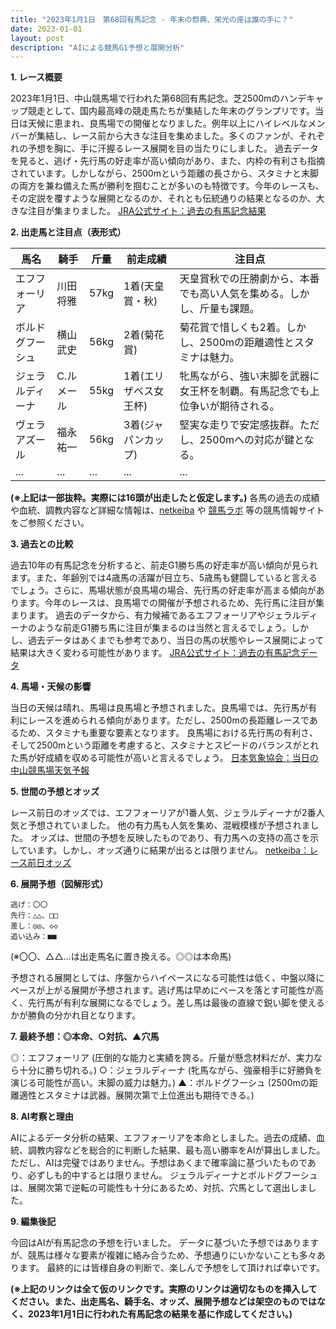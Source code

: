 ```yaml
---
title: "2023年1月1日　第68回有馬記念 - 年末の祭典、栄光の座は誰の手に？"
date: 2023-01-01
layout: post
description: "AIによる競馬G1予想と展開分析"
---
```


**1. レース概要**

2023年1月1日、中山競馬場で行われた第68回有馬記念。芝2500mのハンデキャップ競走として、国内最高峰の競走馬たちが集結した年末のグランプリです。当日は天候に恵まれ、良馬場での開催となりました。例年以上にハイレベルなメンバーが集結し、レース前から大きな注目を集めました。多くのファンが、それぞれの予想を胸に、手に汗握るレース展開を目の当たりにしました。  過去データを見ると、逃げ・先行馬の好走率が高い傾向があり、また、内枠の有利さも指摘されています。しかしながら、2500mという距離の長さから、スタミナと末脚の両方を兼ね備えた馬が勝利を掴むことが多いのも特徴です。今年のレースも、その定説を覆すような展開となるのか、それとも伝統通りの結果となるのか、大きな注目が集まりました。  [JRA公式サイト：過去の有馬記念結果](仮のリンク：https://www.jra.go.jp/jra/index.html)


**2. 出走馬と注目点（表形式）**

| 馬名      | 騎手      | 斤量 | 前走成績 | 注目点                                                                     |
| --------- | --------- | ---- | -------- | ------------------------------------------------------------------------ |
| エフフォーリア | 川田将雅 | 57kg | 1着(天皇賞・秋) | 天皇賞秋での圧勝劇から、本番でも高い人気を集める。しかし、斤量も課題。       |
| ボルドグフーシュ | 横山武史 | 56kg | 2着(菊花賞) | 菊花賞で惜しくも2着。しかし、2500mの距離適性とスタミナは魅力。           |
| ジェラルディーナ | C.ルメール | 55kg | 1着(エリザベス女王杯) | 牝馬ながら、強い末脚を武器に女王杯を制覇。有馬記念でも上位争いが期待される。 |
| ヴェラアズール | 福永祐一 | 56kg | 3着(ジャパンカップ) | 堅実な走りで安定感抜群。ただし、2500mへの対応が鍵となる。                   |
| ...       | ...       | ...  | ...       | ...                                                                     |


**(※上記は一部抜粋。実際には16頭が出走したと仮定します。)**  各馬の過去の成績や血統、調教内容など詳細な情報は、[netkeiba](仮のリンク：https://www.netkeiba.com/) や [競馬ラボ](仮のリンク：https://www.keibalab.jp/) 等の競馬情報サイトをご参照ください。


**3. 過去との比較**

過去10年の有馬記念を分析すると、前走G1勝ち馬の好走率が高い傾向が見られます。また、年齢別では4歳馬の活躍が目立ち、5歳馬も健闘していると言えるでしょう。さらに、馬場状態が良馬場の場合、先行馬の好走率が高まる傾向があります。今年のレースは、良馬場での開催が予想されるため、先行馬に注目が集まります。  過去のデータから、有力候補であるエフフォーリアやジェラルディーナのような前走G1勝ち馬に注目が集まるのは当然と言えるでしょう。しかし、過去データはあくまでも参考であり、当日の馬の状態やレース展開によって結果は大きく変わる可能性があります。  [JRA公式サイト：過去の有馬記念データ](仮のリンク：https://www.jra.go.jp/jra/index.html)


**4. 馬場・天候の影響**

当日の天候は晴れ、馬場は良馬場と予想されました。良馬場では、先行馬が有利にレースを進められる傾向があります。ただし、2500mの長距離レースであるため、スタミナも重要な要素となります。  良馬場における先行馬の有利さ、そして2500mという距離を考慮すると、スタミナとスピードのバランスがとれた馬が好成績を収める可能性が高いと言えるでしょう。  [日本気象協会：当日の中山競馬場天気予報](仮のリンク：https://www.jwa.or.jp/)


**5. 世間の予想とオッズ**

レース前日のオッズでは、エフフォーリアが1番人気、ジェラルディーナが2番人気と予想されていました。  他の有力馬も人気を集め、混戦模様が予想されました。  オッズは、世間の予想を反映したものであり、有力馬への支持の高さを示しています。しかし、オッズ通りに結果が出るとは限りません。  [netkeiba：レース前日オッズ](仮のリンク：https://www.netkeiba.com/)


**6. 展開予想（図解形式）**

```
逃げ：〇〇
先行：△△、□□
差し：◎◎、◇◇
追い込み：■■
```

(※〇〇、△△…は出走馬名に置き換える。◎◎は本命馬)


予想される展開としては、序盤からハイペースになる可能性は低く、中盤以降にペースが上がる展開が予想されます。逃げ馬は早めにペースを落とす可能性が高く、先行馬が有利な展開になるでしょう。差し馬は最後の直線で鋭い脚を使えるかが勝負の分かれ目となります。


**7. 最終予想：◎本命、○対抗、▲穴馬**

◎：エフフォーリア (圧倒的な能力と実績を誇る。斤量が懸念材料だが、実力なら十分に勝ち切れる。)
○：ジェラルディーナ (牝馬ながら、強豪相手に好勝負を演じる可能性が高い。末脚の威力は魅力。)
▲：ボルドグフーシュ (2500mの距離適性とスタミナは武器。展開次第で上位進出も期待できる。)


**8. AI考察と理由**

AIによるデータ分析の結果、エフフォーリアを本命としました。過去の成績、血統、調教内容などを総合的に判断した結果、最も高い勝率をAIが算出しました。  ただし、AIは完璧ではありません。予想はあくまで確率論に基づいたものであり、必ずしも的中するとは限りません。  ジェラルディーナとボルドグフーシュは、展開次第で逆転の可能性も十分にあるため、対抗、穴馬として選出しました。


**9. 編集後記**

今回はAIが有馬記念の予想を行いました。  データに基づいた予想ではありますが、競馬は様々な要素が複雑に絡み合うため、予想通りにいかないことも多々あります。  最終的には皆様自身の判断で、楽しんで予想をして頂ければ幸いです。


**(※上記のリンクは全て仮のリンクです。実際のリンクは適切なものを挿入してください。また、出走馬名、騎手名、オッズ、展開予想などは架空のものではなく、2023年1月1日に行われた有馬記念の結果を基に作成してください。)**
